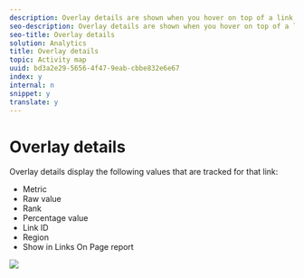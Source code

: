 ```yaml
---
description: Overlay details are shown when you hover on top of a link overlay.
seo-description: Overlay details are shown when you hover on top of a link overlay.
seo-title: Overlay details
solution: Analytics
title: Overlay details
topic: Activity map
uuid: bd3a2e29-5656-4f47-9eab-cbbe832e6e67
index: y
internal: n
snippet: y
translate: y
---
```


# Overlay details

Overlay details display the following values that are tracked for that link: 
* Metric
* Raw value
* Rank
* Percentage value
* Link ID
* Region
* Show in Links On Page report


![](images/overlay_details.png) 
